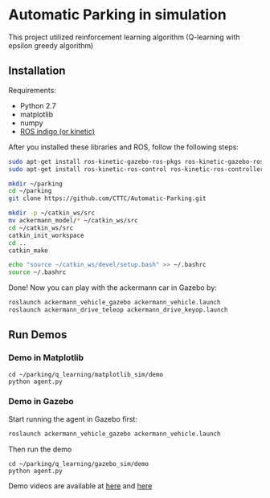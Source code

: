 # Automatic Parking in simulation

This project utilized reinforcement learning algorithm (Q-learning with epsilon greedy algorithm)

## Installation
Requirements:

* Python 2.7
* matplotlib
* numpy
* [ROS indigo (or kinetic)](http://www.ros.org/install/)

After you installed these libraries and ROS, follow the following steps:

```bash
sudo apt-get install ros-kinetic-gazebo-ros-pkgs ros-kinetic-gazebo-ros-control
sudo apt-get install ros-kinetic-ros-control ros-kinetic-ros-controllers ros-kinetic-controller-manager

mkdir ~/parking
cd ~/parking
git clone https://github.com/CTTC/Automatic-Parking.git

mkdir -p ~/catkin_ws/src
mv ackermann_model/* ~/catkin_ws/src
cd ~/catkin_ws/src
catkin_init_workspace
cd ..
catkin_make

echo "source ~/catkin_ws/devel/setup.bash" >> ~/.bashrc
source ~/.bashrc
```

Done! Now you can play with the ackermann car in Gazebo by:
```bash
roslaunch ackermann_vehicle_gazebo ackermann_vehicle.launch
roslaunch ackermann_drive_teleop ackermann_drive_keyop.launch
```


## Run Demos

### Demo in Matplotlib
```
cd ~/parking/q_learning/matplotlib_sim/demo
python agent.py
```

### Demo in Gazebo
Start running the agent in Gazebo first:
```bash
roslaunch ackermann_vehicle_gazebo ackermann_vehicle.launch
```
Then run the demo
```
cd ~/parking/q_learning/gazebo_sim/demo
python agent.py
```

Demo videos are available at [here](http://www.youtube.com/watch?v=7TTNzaAgquk) and [here](http://www.youtube.com/watch?v=drZen5vugfw)
